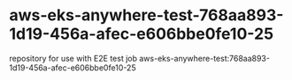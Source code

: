 # aws-eks-anywhere-test-768aa893-1d19-456a-afec-e606bbe0fe10-25
repository for use with E2E test job aws-eks-anywhere-test:768aa893-1d19-456a-afec-e606bbe0fe10-25
